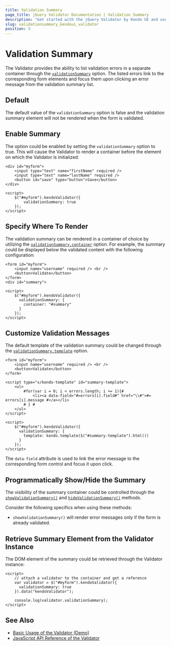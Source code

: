 ```yaml
---
title: Validation Summary
page_title: jQuery Validator Documentation | Validation Summary
description: "Get started with the jQuery Validator by Kendo UI and use the built-in validation summary functionality."
slug: validationsummary_kendoui_validator
position: 5
---
```


# Validation Summary

The Validator provides the ability to list validation errors in a separate container through the [`validationSummary`](/api/javascript/ui/validator/configuration/validationsummary) option. The listed errors link to the corresponding form elements and focus them upon clicking an error message from the validation summary list.

## Default

The default value of the `validationSummary` option is false and the validation summary element will not be rendered when the form is validated.

## Enable Summary

The option could be enabled by setting the `validationSummary` option to true. This will cause the Validator to render a container before the element on which the Validator is initialized:

    <div id="myform">
        <input type="text" name="firstName" required />
        <input type="text" name="lastName" required />
        <button id="save" type="button">Save</button>
    </div>

    <script>
        $("#myform").kendoValidator({
            validationSummary: true
        });
    </script>

## Specify Where To Render

The validation summary can be rendered in a container of choice by utilizing the [`validationSummary.container`](/api/javascript/ui/validator/configuration/validationsummary.container) option. For example, the summary could be displayed below the validated content with the following configuration:

    <form id="myform">
        <input name="username" required /> <br />
        <button>Validate</button>
    </form>
    <div id="summary">

    <script>
        $("#myform").kendoValidator({
          validationSummary: {
            container: "#summary"
          }
        });
    </script>

## Customize Validation Messages

The default template of the validation summary could be changed through the [`validationSummary.template`](/api/javascript/ui/validator/configuration/validationsummary.template) option.

    <form id="myform">
        <input name="username" required /> <br />
        <button>Validate</button>
    </form>

    <script type="x/kendo-template" id="summary-template">
        <ul>
            #for(var i = 0; i < errors.length; i += 1){#
                <li><a data-field="#=errors[i].field#" href="\\#">#= errors[i].message #</a></li>
            # } #
        </ul>
    </script>

    <script>
        $("#myform").kendoValidator({
          validationSummary: {
            template: kendo.template($("#summary-template").html())
          }
        });
    </script>

The `data-field` attribute is used to link the error message to the corresponding form control and focus it upon click.

## Programmatically Show/Hide the Summary

The visibility of the summary container could be controlled through the [`showValidationSummary()`](/api/javascript/ui/validator/methods/showvalidationsummary) and [`hideValidationSummary()`](/api/javascript/ui/validator/methods/hidevalidationsummary) methods.

Consider the following specifics when using these methods:

* `showValidationSummary()` will render error messages only if the form is already validated.

## Retrieve Summary Element from the Validator Instance

The DOM element of the summary could be retrieved through the Validator instance:

    <script>
        // attach a validator to the container and get a reference
        var validator = $("#myform").kendoValidator({
          validationSummary: true
        }).data("kendoValidator");

        console.log(validator.validationSummary);
    </script>

## See Also

* [Basic Usage of the Validator (Demo)](https://demos.telerik.com/kendo-ui/validator/index)
* [JavaScript API Reference of the Validator](/api/javascript/ui/validator)
